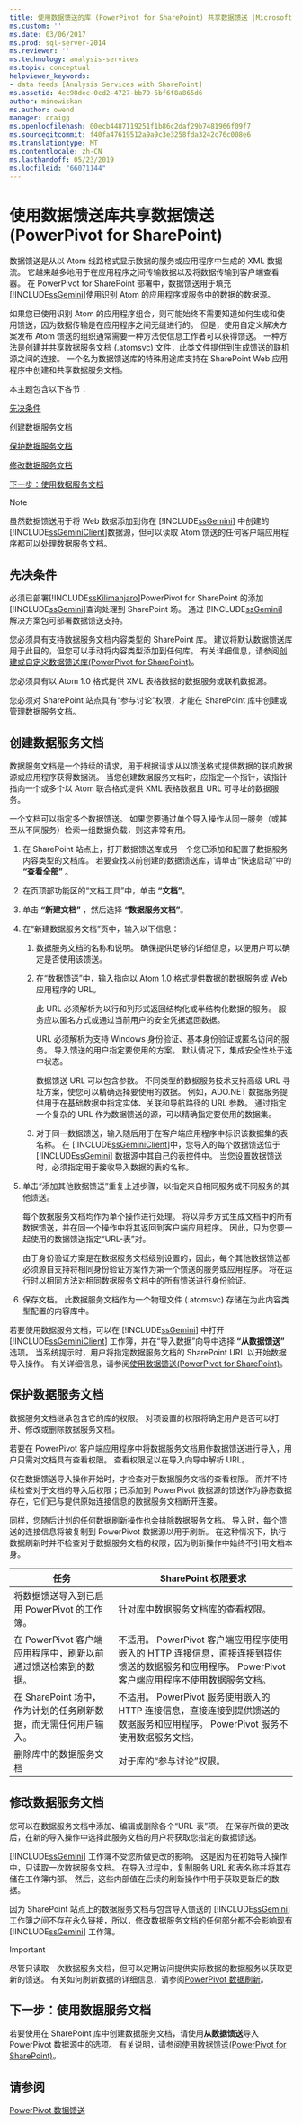 ```yaml
---
title: 使用数据馈送的库 (PowerPivot for SharePoint) 共享数据馈送 |Microsoft Docs
ms.custom: ''
ms.date: 03/06/2017
ms.prod: sql-server-2014
ms.reviewer: ''
ms.technology: analysis-services
ms.topic: conceptual
helpviewer_keywords:
- data feeds [Analysis Services with SharePoint]
ms.assetid: 4ec98dec-0cd2-4727-bb79-5bf6f8a865d6
author: minewiskan
ms.author: owend
manager: craigg
ms.openlocfilehash: 00ecb4487119251f1b86c2daf29b7481966f09f7
ms.sourcegitcommit: f40fa47619512a9a9c3e3258fda3242c76c008e6
ms.translationtype: MT
ms.contentlocale: zh-CN
ms.lasthandoff: 05/23/2019
ms.locfileid: "66071144"
---
```

# <a name="share-data-feeds-using-a-data-feed-library-powerpivot-for-sharepoint"></a>使用数据馈送库共享数据馈送 (PowerPivot for SharePoint)
  数据馈送是从以 Atom 线路格式显示数据的服务或应用程序中生成的 XML 数据流。 它越来越多地用于在应用程序之间传输数据以及将数据传输到客户端查看器。 在 PowerPivot for SharePoint 部署中，数据馈送用于填充[!INCLUDE[ssGemini](../../includes/ssgemini-md.md)]使用识别 Atom 的应用程序或服务中的数据的数据源。  
  
 如果您已使用识别 Atom 的应用程序组合，则可能始终不需要知道如何生成和使用馈送，因为数据传输是在应用程序之间无缝进行的。 但是，使用自定义解决方案发布 Atom 馈送的组织通常需要一种方法使信息工作者可以获得馈送。 一种方法是创建并共享数据服务文档 (.atomsvc) 文件，此类文件提供到生成馈送的联机源之间的连接。 一个名为数据馈送库的特殊用途库支持在 SharePoint Web 应用程序中创建和共享数据服务文档。  
  
 本主题包含以下各节：  
  
 [先决条件](#prereq)  
  
 [创建数据服务文档](#createdsdoc)  
  
 [保护数据服务文档](#securedsdoc)  
  
 [修改数据服务文档](#modifydsdoc)  
  
 [下一步：使用数据服务文档](#usedsdoc)  
  
> [!NOTE]  
>  虽然数据馈送用于将 Web 数据添加到你在 [!INCLUDE[ssGemini](../../includes/ssgemini-md.md)] 中创建的 [!INCLUDE[ssGeminiClient](../../includes/ssgeminiclient-md.md)]数据源，但可以读取 Atom 馈送的任何客户端应用程序都可以处理数据服务文档。  
  
##  <a name="prereq"></a> 先决条件  
 必须已部署[!INCLUDE[ssKilimanjaro](../../includes/sskilimanjaro-md.md)]PowerPivot for SharePoint 的添加[!INCLUDE[ssGemini](../../includes/ssgemini-md.md)]查询处理到 SharePoint 场。 通过 [!INCLUDE[ssGemini](../../includes/ssgemini-md.md)] 解决方案包可部署数据馈送支持。  
  
 您必须具有支持数据服务文档内容类型的 SharePoint 库。 建议将默认数据馈送库用于此目的，但您可以手动将内容类型添加到任何库。 有关详细信息，请参阅[创建或自定义数据馈送库&#40;PowerPivot for SharePoint&#41;](create-or-customize-a-data-feed-library-power-pivot-for-sharepoint.md)。  
  
 您必须具有以 Atom 1.0 格式提供 XML 表格数据的数据服务或联机数据源。  
  
 您必须对 SharePoint 站点具有“参与讨论”权限，才能在 SharePoint 库中创建或管理数据服务文档。  
  
##  <a name="createdsdoc"></a> 创建数据服务文档  
 数据服务文档是一个持续的请求，用于根据请求从以馈送格式提供数据的联机数据源或应用程序获得数据流。 当您创建数据服务文档时，应指定一个指针，该指针指向一个或多个以 Atom 联合格式提供 XML 表格数据且 URL 可寻址的数据服务。  
  
 一个文档可以指定多个数据馈送。 如果您要通过单个导入操作从同一服务（或甚至从不同服务）检索一组数据负载，则这非常有用。  
  
1.  在 SharePoint 站点上，打开数据馈送库或另一个您已添加和配置了数据服务内容类型的文档库。 若要查找以前创建的数据馈送库，请单击“快速启动”中的 **“查看全部”** 。  
  
2.  在页顶部功能区的“文档工具”中，单击 **“文档”**。  
  
3.  单击 **“新建文档”** ，然后选择 **“数据服务文档”**。  
  
4.  在“新建数据服务文档”页中，输入以下信息：  
  
    1.  数据服务文档的名称和说明。 确保提供足够的详细信息，以便用户可以确定是否使用该馈送。  
  
    2.  在“数据馈送”中，输入指向以 Atom 1.0 格式提供数据的数据服务或 Web 应用程序的 URL。  
  
         此 URL 必须解析为以行和列形式返回结构化或半结构化数据的服务。 服务应以匿名方式或通过当前用户的安全凭据返回数据。  
  
         URL 必须解析为支持 Windows 身份验证、基本身份验证或匿名访问的服务。 导入馈送的用户指定要使用的方案。 默认情况下，集成安全性处于选中状态。  
  
         数据馈送 URL 可以包含参数。 不同类型的数据服务技术支持高级 URL 寻址方案，使您可以精确选择要使用的数据。 例如，ADO.NET 数据服务提供用于在基础数据中指定实体、关联和导航路径的 URL 参数。 通过指定一个复杂的 URL 作为数据馈送的源，可以精确指定要使用的数据集。  
  
    3.  对于同一数据馈送，输入随后用于在客户端应用程序中标识该数据集的表名称。 在 [!INCLUDE[ssGeminiClient](../../includes/ssgeminiclient-md.md)]中，您导入的每个数据馈送位于 [!INCLUDE[ssGemini](../../includes/ssgemini-md.md)] 数据源中其自己的表控件中。 当您设置数据馈送时，必须指定用于接收导入数据的表的名称。  
  
5.  单击“添加其他数据馈送”重复上述步骤，以指定来自相同服务或不同服务的其他馈送。  
  
     每个数据服务文档均作为单个操作进行处理。 将以异步方式生成文档中的所有数据馈送，并在同一个操作中将其返回到客户端应用程序。 因此，只为您要一起使用的数据馈送指定“URL-表”对。  
  
     由于身份验证方案是在数据服务文档级别设置的，因此，每个其他数据馈送都必须源自支持将相同身份验证方案作为第一个馈送的服务或应用程序。 将在运行时以相同方法对相同数据服务文档中的所有馈送进行身份验证。  
  
6.  保存文档。 此数据服务文档作为一个物理文件 (.atomsvc) 存储在为此内容类型配置的内容库中。  
  
 若要使用数据服务文档，可以在 [!INCLUDE[ssGemini](../../includes/ssgemini-md.md)] 中打开 [!INCLUDE[ssGeminiClient](../../includes/ssgeminiclient-md.md)] 工作簿，并在“导入数据”向导中选择 **“从数据馈送”** 选项。 当系统提示时，用户将指定数据服务文档的 SharePoint URL 以开始数据导入操作。 有关详细信息，请参阅[使用数据馈送&#40;PowerPivot for SharePoint&#41;](use-data-feeds-power-pivot-for-sharepoint.md)。  
  
##  <a name="securedsdoc"></a> 保护数据服务文档  
 数据服务文档继承包含它的库的权限。 对项设置的权限将确定用户是否可以打开、修改或删除数据服务文档。  
  
 若要在 PowerPivot 客户端应用程序中将数据服务文档用作数据馈送进行导入，用户只需对文档具有查看权限。 查看权限足以在导入向导中解析 URL。  
  
 仅在数据馈送导入操作开始时，才检查对于数据服务文档的查看权限。 而并不持续检查对于文档的导入后权限；已添加到 PowerPivot 数据源的馈送作为静态数据存在，它们已与提供原始连接信息的数据服务文档断开连接。  
  
 同样，您随后计划的任何数据刷新操作也会排除数据服务文档。 导入时，每个馈送的连接信息将被复制到 PowerPivot 数据源以用于刷新。 在这种情况下，执行数据刷新时并不检查对于数据服务文档的权限，因为刷新操作中始终不引用文档本身。  
  
|任务|SharePoint 权限要求|  
|----------|----------------------------------------|  
|将数据馈送导入到已启用 PowerPivot 的工作簿。|针对库中数据服务文档库的查看权限。|  
|在 PowerPivot 客户端应用程序中，刷新以前通过馈送检索到的数据。|不适用。 PowerPivot 客户端应用程序使用嵌入的 HTTP 连接信息，直接连接到提供馈送的数据服务和应用程序。 PowerPivot 客户端应用程序不使用数据服务文档。|  
|在 SharePoint 场中，作为计划的任务刷新数据，而无需任何用户输入。|不适用。 PowerPivot 服务使用嵌入的 HTTP 连接信息，直接连接到提供馈送的数据服务和应用程序。 PowerPivot 服务不使用数据服务文档。|  
|删除库中的数据服务文档|对于库的“参与讨论”权限。|  
  
##  <a name="modifydsdoc"></a> 修改数据服务文档  
 您可以在数据服务文档中添加、编辑或删除各个“URL-表”项。 在保存所做的更改后，在新的导入操作中选择此服务文档的用户将获取您指定的数据馈送。  
  
 [!INCLUDE[ssGemini](../../includes/ssgemini-md.md)] 工作簿不受您所做更改的影响。 这是因为在初始导入操作中，只读取一次数据服务文档。 在导入过程中，复制服务 URL 和表名称并将其存储在工作簿内部。 然后，这些内部值在后续的刷新操作中用于获取更新后的数据。  
  
 因为 SharePoint 站点上的数据服务文档与包含导入馈送的 [!INCLUDE[ssGemini](../../includes/ssgemini-md.md)] 工作簿之间不存在永久链接，所以，修改数据服务文档的任何部分都不会影响现有 [!INCLUDE[ssGemini](../../includes/ssgemini-md.md)] 工作簿。  
  
> [!IMPORTANT]  
>  尽管只读取一次数据服务文档，但可以定期访问提供实际数据的数据服务以获取更新的馈送。 有关如何刷新数据的详细信息，请参阅[PowerPivot 数据刷新](power-pivot-data-refresh.md)。  
  
##  <a name="usedsdoc"></a> 下一步：使用数据服务文档  
 若要使用在 SharePoint 库中创建数据服务文档，请使用**从数据馈送**导入 PowerPivot 数据源中的选项。 有关说明，请参阅[使用数据馈送&#40;PowerPivot for SharePoint&#41;](use-data-feeds-power-pivot-for-sharepoint.md)。  
  
## <a name="see-also"></a>请参阅  
 [PowerPivot 数据馈送](power-pivot-data-feeds.md)  
  
  
